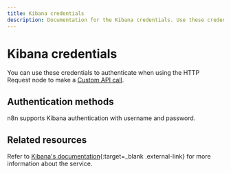 ```yaml
---
title: Kibana credentials
description: Documentation for the Kibana credentials. Use these credentials to authenticate Kibana in n8n, a workflow automation platform.
---
```


# Kibana credentials

You can use these credentials to authenticate when using the HTTP Request node to make a [Custom API call](/integrations/custom-operations/).

## Authentication methods

n8n supports Kibana authentication with username and password.

## Related resources

Refer to [Kibana's documentation](https://www.elastic.co/guide/en/kibana/current/api.html){:target=_blank .external-link} for more information about the service.


<!-- 
TODO
If this is a credential-only node, add a link to the node page on n8n's website. For example: https://n8n.io/integrations/356-gmail/ 
View [example workflows and related content](https://n8n.io/integrations/_Name_/){:target=_blank .external-link} on n8n's website.
-->
